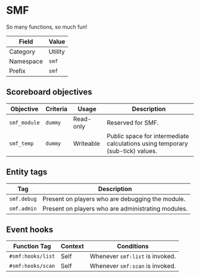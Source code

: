 # SMF
So many functions, so much fun!

Field           | Value
--------------- | -----
Category        | Utility
Namespace       | `smf`
Prefix          | `smf`

## Scoreboard objectives
Objective       | Criteria  | Usage     | Description
--------------- | --------- | --------- | -----------
`smf_module`    | `dummy`   | Read-only | Reserved for SMF.
`smf_temp`      | `dummy`   | Writeable | Public space for intermediate calculations using temporary (sub-tick) values.

## Entity tags
Tag         | Description
----------- | -----------
`smf.debug` | Present on players who are debugging the module.
`smf.admin` | Present on players who are administrating modules.

## Event hooks
Function Tag        | Context   | Conditions
------------------- | --------- | -----------
`#smf:hooks/list`   | Self      | Whenever `smf:list` is invoked.
`#smf:hooks/scan`   | Self      | Whenever `smf:scan` is invoked.
